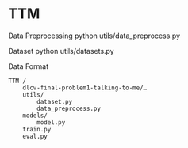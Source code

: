 # TTM

Data Preprocessing
	python utils/data_preprocess.py

Dataset
	python utils/datasets.py

Data Format 

	TTM / 
		dlcv-final-problem1-talking-to-me/… 
		utils/ 
			dataset.py 
			data_preprocess.py 
		models/ 
			model.py 
		train.py 
		eval.py 
